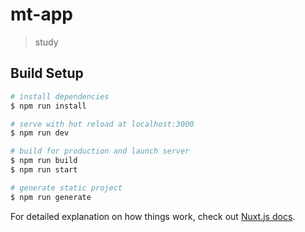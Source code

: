 # mt-app

> study

## Build Setup

``` bash
# install dependencies
$ npm run install

# serve with hot reload at localhost:3000
$ npm run dev

# build for production and launch server
$ npm run build
$ npm run start

# generate static project
$ npm run generate
```

For detailed explanation on how things work, check out [Nuxt.js docs](https://nuxtjs.org).

<!-- 
*****项目安装流程*****
1.npm install -g npx
2.npx create-nuxt-app project-name
3.解决不支持import '' from ''语法：
3.1 package.json的"scripts"里的编译模式"dev" 和"start"添加"--exec babel-node"：
  "scripts": {
    "dev": "cross-env NODE_ENV=development nodemon server/index.js --watch server --exec babel-node",
    "build": "nuxt build",
    "start": "cross-env NODE_ENV=production node server/index.js --exec babel-node",
    "generate": "nuxt generate"
  }
3.2 安装npm i -g babel-cli ，npm i -D babel-preset-env（babel-preset-2015已被弃用），项目根目录下创建babel的配置文件".babelrc"，输入：
{
  "presets": ["env"]
}

4.解决不支持sass：
npm i -D sass-loader node-sass

5.mongoDB 数据库安装

6.Redis 数据库安装

7.Robo 3T  数据库可视化软件安装

8.npm 包安装
npm i -D koa-router koa-redis nodemailer axios koa-passport passport-local koa-bodyparser koa-generic-session koa-json js-pinyin

mongoose crypto-js lodash

9.需要开启mongod服务，redis数据库：
$ mongod --dbpath="D:\Program Files\MongoDB\data\db"
$ ./redis-server

10.导入数据库表
mongoimport -d student -c categroy categroy.dat
-->